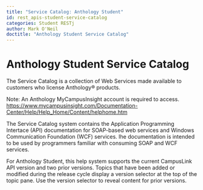 ```yaml
---
title: "Service Catalog: Anthology Student"
id: rest_apis-student-service-catalog
categories: Student RESTj
author: Mark O'Neil
doctitle: "Anthology Student Service Catalog"
---
```


# Anthology Student Service Catalog 

The Service Catalog is a collection of Web Services made available to customers who license Anthology&reg; products.

Note: An Anthology MyCampusInsight account is required to access. https://www.mycampusinsight.com/Documentation-Center/Help/Help_Home/Content/helphome.htm

The Service Catalog system contains the Application Programming Intertace (API) documentation for SOAP-based web services and Windows Communication Foundation
(WCF) services. Ihe documentation is intended to be used by programmers familiar with consuming SOAP and WCF services.

For Anthology Student, this help system supports the current CampusLink API version and two prior versions. Topics that have been added or modified during the release cycle display a version selector at the top of the topic pane. Use the version selector to reveal content for prior versions.

